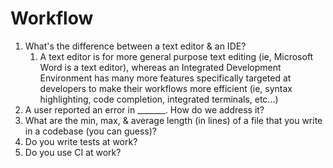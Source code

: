 # Workflow

1. What's the difference between a text editor & an IDE?
   1. A text editor is for more general purpose text editing (ie, Microsoft Word is a text editor), whereas an Integrated Development Environment has many more features specifically targeted at developers to make their workflows more efficient (ie, syntax highlighting, code completion, integrated terminals, etc...)
2. A user reported an error in _______. How do we address it?
3. What are the min, max, & average length (in lines) of a file that you write in a codebase (you can guess)?
4. Do you write tests at work?
5. Do you use CI at work?